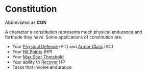 # Constitution

Abbreviated as **CON**

A character's constitution represents much physical endurance and fortitude they have. Some applications of constitution are:

- Your [Physical Defense](../Derived%20Statistics/Physical%20Defense.md) (PD) and [Armor Class](../Derived%20Statistics/Armor%20Class.md) (AC)
- Your [Hit Points](../Derived%20Statistics/Hit%20Points.md) (HP)
- Your [Max Scar Threshold](../Derived%20Statistics/Scars.md#Max%20Scar%20Threshold)
- Your ability to [Recover](../../Game%20Procedures/Exploration/Delving.md#Recover) HP
- Tasks that involve endurance
